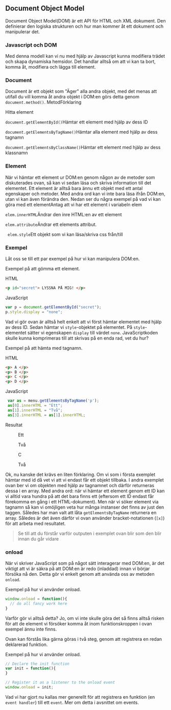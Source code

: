 ## Document Object Model

Document Object Model(DOM) är ett API för HTML och XML dokument. Den definierar den logiska strukturen och hur man kommer åt ett dokument och manipulerar det.

### Javascript och DOM

Med denna modell kan vi nu med hjälp av Javascript kunna modifiera trädet och skapa dynamiska hemsidor. Det handlar alltså om att vi kan ta bort, komma åt, modifiera och lägga till element.

### Document

Document är ett objekt som "Äger" alla andra objekt, med det menas att utifall du vill komma åt andra objekt i DOM:en görs detta genom ` document.method()`. MetodFörklaring

Hitta element

`document.getElementById()`Hämtar ett element med hjälp av dess ID

`document.getElementsByTagName()`Hämtar alla element med hjälp av dess tagnamn

`document.getElementsByClassName()`Hämtar ett element med hjälp av dess klassnamn

### Element

När vi hämtar ett element ur DOM:en genom någon av de metoder som diskuterades ovan, så kan vi sedan läsa och skriva information till det elementet. Ett element är alltså bara ännu ett objekt med ett antal egenskaper och metoder. Med andra ord kan vi inte bara läsa ifrån DOM:en, utan vi kan även förändra den. Nedan ser du några exempel på vad vi kan göra med ett elementAntag att vi har ett element i variabeln elem

`elem.innerHTML`Ändrar den inre HTML:en av ett element

`elem.attribute`Ändrar ett elements attribut.

` elem.style`Ett objekt som vi kan läsa/skriva css från/till

### Exempel

Låt oss se till ett par exempel på hur vi kan manipulera DOM:en.

Exempel på att gömma ett element.

HTML

```html
<p id="secret"> LYSSNA PÅ MIG! </p>
```

JavaScript

```javascript
var p = document.getElementById("secret");
p.style.display = "none";
```

Vad vi gör ovan är alltså helt enkelt att vi först hämtar elementet med hjälp av dess ID. Sedan hämtar vi `style`-objektet på elementet. På `style`-elementet sätter vi egenskapen `display` till värdet `none`. JavaScriptkoden skulle kunna komprimeras till att skrivas på en enda rad, vet du hur?

Exempel på att hämta med tagnamn.

HTML

```html
<p> A </p>
<p> B </p>
<p> C </p>
<p> D </p>
```

JavaScript

```javascript
 var as = menu.getElementsByTagName('p');  
 as[0].innerHTML = "Ett";
 as[1].innerHTML = "Två";
 as[3].innerHTML = as[1].innerHTML;
```

Resultat

<figure>
Ett

Två

C

Två
</figure>

Ok, nu kanske det krävs en liten förklaring. Om vi som i första exemplet hämtar med id då vet vi att vi endast får ett objekt tillbaka. I andra exemplet ovan ber vi om objekten med hjälp av tagnamnet och därför returneras dessa i en array. Med andra ord: när vi hämtar ett element genom ett ID kan vi alltid vara hundra på att det bara finns ett (eftersom ett ID endast får förekomma en gång i ett HTML-dokument). Men när vi söker element via tagnamn så kan vi omöjligen veta hur många instanser det finns av just den taggen. Således har man valt att låta `getElementsByTagName` returnera en array. Således är det även därför vi ovan använder bracket-notationen (`[x]`) för att arbeta med resultatet.

> Se till att du förstår varför outputen i exemplet ovan blir som den blir innan du går vidare

### onload

När vi skriver JavaScript som på något sätt interagerar med DOM:en, är det viktigt att vi är säkra på att DOM:en är redo (inladdad) innan vi börjar försöka nå den. Detta gör vi enkelt genom att använda oss av metoden `onload`.

Exempel på hur vi använder onload.

```javascript
window.onload = function(){
  // do all fancy work here
}
```

Varför gör vi alltså detta? Jo, om vi inte skulle göra det så finns alltså risken för att de element vi försöker komma åt inom funktionskroppen i ovan exempel ännu inte finns.

Ovan kan förstås lika gärna göras i två steg, genom att registrera en redan deklarerad funktion.

Exempel på hur vi använder onload.

```javascript
// Declare the init function
var init = function(){
}

// Register it as a listener to the onload event
window.onload = init;
```

Vad vi har gjort nu kallas mer generellt för att registrera en funktion (en `event handler`) till ett `event`. Mer om detta i avsnittet om events.
